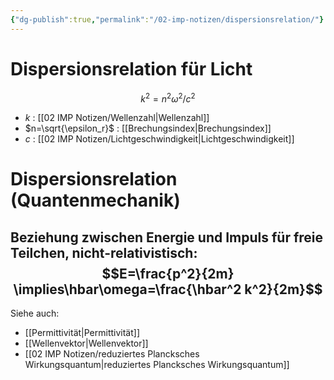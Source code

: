 ```yaml
---
{"dg-publish":true,"permalink":"/02-imp-notizen/dispersionsrelation/"}
---
```


# Dispersionsrelation für Licht
$$k^2=n^2\omega^2/c^2$$
- $k$ : [[02 IMP Notizen/Wellenzahl\|Wellenzahl]]
- $n=\sqrt{\epsilon_r}$ : [[Brechungsindex\|Brechungsindex]]
- $c$ : [[02 IMP Notizen/Lichtgeschwindigkeit\|Lichtgeschwindigkeit]]


# Dispersionsrelation (Quantenmechanik)
Beziehung zwischen Energie und Impuls für freie Teilchen, nicht-relativistisch: 
$$E=\frac{p^2}{2m} \implies\hbar\omega=\frac{\hbar^2 k^2}{2m}$$
---
Siehe auch:
- [[Permittivität\|Permittivität]]
- [[Wellenvektor\|Wellenvektor]]
- [[02 IMP Notizen/reduziertes Plancksches Wirkungsquantum\|reduziertes Plancksches Wirkungsquantum]]